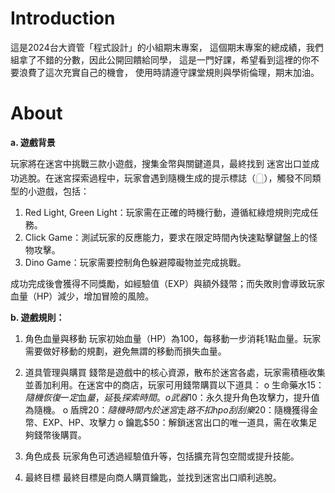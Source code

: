 # Introduction

這是2024台大資管「程式設計」的小組期末專案， 
這個期末專案的總成績，我們組拿了不錯的分數，因此公開回饋給同學， 
這是一門好課，希望看到這裡的你不要浪費了這次充實自己的機會， 
使用時請遵守課堂規則與學術倫理，期末加油。 

# About

**a. 遊戲背景**

玩家將在迷宮中挑戰三款⼩遊戲，搜集⾦幣與關鍵道具，最終找到
迷宮出⼝並成功逃脫。在迷宮探索過程中，玩家會遇到隨機⽣成的提⽰標誌（𓉸），觸發不同類型的⼩遊戲，包括：
1. Red Light, Green Light：玩家需在正確的時機⾏動，遵循紅綠燈規則完成任務。
2. Click Game：測試玩家的反應能⼒，要求在限定時間內快速點擊鍵盤上的怪物攻擊。
3. Dino Game：玩家需要控制⾓⾊躲避障礙物並完成挑戰。
   
成功完成後會獲得不同獎勵，如經驗值（EXP）與額外錢幣；⽽失敗則會導致玩家⾎量（HP）減少，增加冒險的⾵險。

**b. 遊戲規則：**

1. ⾓⾊⾎量與移動
玩家初始⾎量（HP）為100，每移動⼀步消耗1點⾎量。玩家需要做好移動的規劃，避免無謂的移動⽽損失⾎量。

2. 道具管理與購買
錢幣是遊戲中的核⼼資源，散布於迷宮各處，玩家需積極收集並善加利⽤。在迷宮中的商店，玩家可⽤錢幣購買以下道具：
o ⽣命藥⽔$15：隨機恢復⼀定⾎量，延⻑探索時間。
o 武器$10：永久提升⾓⾊攻擊⼒，提升值為隨機。
o 盾牌$20：隨機時間內於迷宮⾛路不扣hp
o 刮刮樂$20：隨機獲得⾦幣、EXP、HP、攻擊⼒
o 鑰匙$50：解鎖迷宮出⼝的唯⼀道具，需在收集⾜夠錢幣後購買。

3. ⾓⾊成⻑
玩家⾓⾊可透過經驗值升等，包括擴充背包空間或提升技能。

4. 最終⽬標
最終⽬標是向商⼈購買鑰匙，並找到迷宮出⼝順利逃脫。
